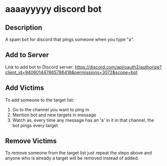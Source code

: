 # aaaayyyyy discord bot
## Description
 A spam bot for discord that pings someone when you type "a".

## Add to Server
Link to add bot to Discord server: https://discord.com/api/oauth2/authorize?client_id=940601447865786418&permissions=3072&scope=bot

## Add Victims
To add someone to the target list:
1. Go to the channel you want to ping in
2. Mention bot and new targets in message
3. Watch as, every time any message has an 'a' in it in that channel, the bot pings every target

## Remove Victims
To remove someone from the target list just repeat the steps above and anyone who is already a target will be removed instead of added.
